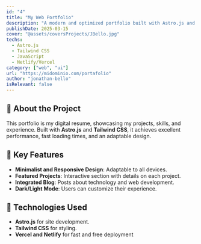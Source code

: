```yaml
---
id: "4"
title: "My Web Portfolio"
description: "A modern and optimized portfolio built with Astro.js and Tailwind CSS, showcasing my projects and skills."
publishDate: 2025-03-15
cover: "@assets/coversProjects/JBello.jpg"
techs:
  - Astro.js
  - Tailwind CSS
  - JavaScript
  - Netlify/Vercel
category: ["web", "ui"]
url: "https://midominio.com/portafolio"
author: "jonathan-bello"
isRelevant: false
---
```


## 🎨 About the Project

This portfolio is my digital resume, showcasing my projects, skills, and experience. Built with **Astro.js** and **Tailwind CSS**, it achieves excellent performance, fast loading times, and an adaptable design.

## 📌 Key Features

- **Minimalist and Responsive Design**: Adaptable to all devices.
- **Featured Projects**: Interactive section with details on each project.
- **Integrated Blog**: Posts about technology and web development.
- **Dark/Light Mode**: Users can customize their experience.

## 🚀 Technologies Used

- **Astro.js** for site development.
- **Tailwind CSS** for styling.
- **Vercel and Netlify** for fast and free deployment
